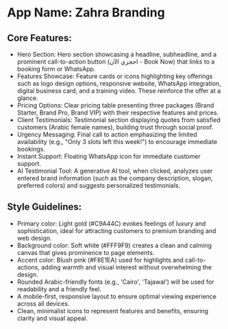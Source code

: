 # **App Name**: Zahra Branding

## Core Features:

- Hero Section: Hero section showcasing a headline, subheadline, and a prominent call-to-action button (احجزي الآن - Book Now) that links to a booking form or WhatsApp.
- Features Showcase: Feature cards or icons highlighting key offerings such as logo design options, responsive website, WhatsApp integration, digital business card, and a training video.  These reinforce the offer at a glance.
- Pricing Options: Clear pricing table presenting three packages (Brand Starter, Brand Pro, Brand VIP) with their respective features and prices.
- Client Testimonials: Testimonial section displaying quotes from satisfied customers (Arabic female names), building trust through social proof.
- Urgency Messaging: Final call to action emphasizing the limited availability (e.g., "Only 3 slots left this week!") to encourage immediate bookings.
- Instant Support: Floating WhatsApp icon for immediate customer support.
- AI Testimonial Tool: A generative AI tool, when clicked, analyzes user entered brand information (such as the company description, slogan, preferred colors) and suggests personalized testimonials.

## Style Guidelines:

- Primary color: Light gold (#C9A44C) evokes feelings of luxury and sophistication, ideal for attracting customers to premium branding and web design.
- Background color: Soft white (#FFF9F9) creates a clean and calming canvas that gives prominence to page elements.
- Accent color: Blush pink (#F8E1EA) used for highlights and call-to-actions, adding warmth and visual interest without overwhelming the design.
- Rounded Arabic-friendly fonts (e.g., 'Cairo', 'Tajawal') will be used for readability and a friendly feel.
- A mobile-first, responsive layout to ensure optimal viewing experience across all devices.
- Clean, minimalist icons to represent features and benefits, ensuring clarity and visual appeal.